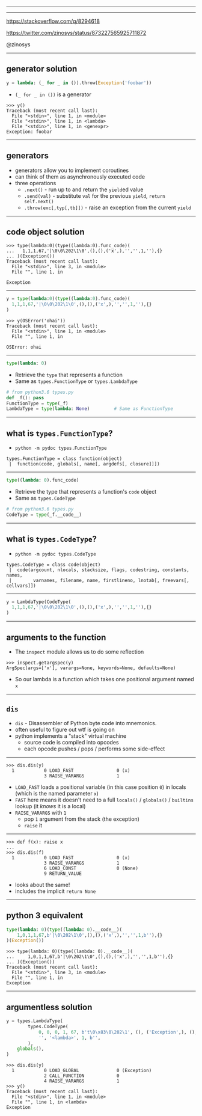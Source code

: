 [comment]: # (The first two slides are intentionally blank for the intro)

***

[comment]: # (The first two slides are intentionally blank for the intro)

***

https://stackoverflow.com/q/8294618

https://twitter.com/zinosys/status/873227565925711872

@zinosys

***

## generator solution

```python
y = lambda: (_ for _ in ()).throw(Exception('foobar'))
```

- `(_ for _ in ())` is a generator

```pycon
>>> y()
Traceback (most recent call last):
  File "<stdin>", line 1, in <module>
  File "<stdin>", line 1, in <lambda>
  File "<stdin>", line 1, in <genexpr>
Exception: foobar
```

***

## generators

- generators allow you to implement coroutines
- can think of them as asynchronously executed code
- three operations
    - `.next()` - run up to and return the `yield`ed value
    - `.send(val)` - substitute `val` for the previous `yield`,
      `return self.next()`
    - `.throw(exc[,typ[,tb]])` - raise an exception from the current `yield`

***

## code object solution

```pycon
>>> type(lambda:0)(type((lambda:0).func_code)(
...   1,1,1,67,'|\0\0\202\1\0',(),(),('x',),'','',1,''),{}
... )(Exception())
Traceback (most recent call last):
  File "<stdin>", line 3, in <module>
  File "", line 1, in

Exception
```

***

```python
y = type(lambda:0)(type((lambda:0).func_code)(
  1,1,1,67,'|\0\0\202\1\0',(),(),('x',),'','',1,''),{}
)
```

```pycon
>>> y(OSError('ohai'))
Traceback (most recent call last):
  File "<stdin>", line 1, in <module>
  File "", line 1, in

OSError: ohai
```

***

```python
type(lambda: 0)
```
- Retrieve the `type` that represents a function
- Same as `types.FunctionType` or `types.LambdaType`

```python
# from python3.6 types.py
def _f(): pass
FunctionType = type(_f)
LambdaType = type(lambda: None)         # Same as FunctionType
```

***

## what is `types.FunctionType`?

- `python -m pydoc types.FunctionType`

```
types.FunctionType = class function(object)
 |  function(code, globals[, name[, argdefs[, closure]]])
```

***

```python
type((lambda: 0).func_code)
```

- Retrieve the type that represents a function's `code` object
- Same as `types.CodeType`

```python
# from python3.6 types.py
CodeType = type(_f.__code__)
```

***

## what is `types.CodeType`?

- `python -m pydoc types.CodeType`

```
types.CodeType = class code(object)
 |  code(argcount, nlocals, stacksize, flags, codestring, constants, names,
 |        varnames, filename, name, firstlineno, lnotab[, freevars[, cellvars]])
```

***

```python
y = LambdaType(CodeType(
  1,1,1,67,'|\0\0\202\1\0',(),(),('x',),'','',1,''),{}
)
```

***

## arguments to the function

- The `inspect` module allows us to do some reflection

```pycon
>>> inspect.getargspec(y)
ArgSpec(args=['x'], varargs=None, keywords=None, defaults=None)
```

- So our lambda is a function which takes one positional argument named `x`

***

## `dis`

- `dis` - Disassembler of Python byte code into mnemonics.
- often useful to figure out wtf is going on
- python implements a "stack" virtual machine
    - source code is compiled into opcodes
    - each opcode pushes / pops / performs some side-effect

***

```pycon
>>> dis.dis(y)
  1           0 LOAD_FAST                0 (x)
              3 RAISE_VARARGS            1
```

- `LOAD_FAST` loads a positional variable (in this case position `0`) in
  locals (which is the named parameter `x`)
- `FAST` here means it doesn't need to a full `locals()` / `globals()` /
  `builtins` lookup (it *knows* it is a local)
- `RAISE_VARARGS` with `1`
    - pop `1` argument from the stack (the exception)
    - `raise` it

***

```pycon
>>> def f(x): raise x
...
>>> dis.dis(f)
  1           0 LOAD_FAST                0 (x)
              3 RAISE_VARARGS            1
              6 LOAD_CONST               0 (None)
              9 RETURN_VALUE
```

- looks about the same!
- includes the implicit `return None`

***

## python 3 equivalent

```python
type(lambda: 0)(type((lambda: 0).__code__)(
    1,0,1,1,67,b'|\0\202\1\0',(),(),('x',),'','',1,b''),{}
)(Exception())
```

```pycon
>>> type(lambda: 0)(type((lambda: 0).__code__)(
...     1,0,1,1,67,b'|\0\202\1\0',(),(),('x',),'','',1,b''),{}
... )(Exception())
Traceback (most recent call last):
  File "<stdin>", line 3, in <module>
  File "", line 1, in
Exception
```

***

## argumentless solution

```python
y = types.LambdaType(
        types.CodeType(
            0, 0, 0, 1, 67, b't\0\x83\0\202\1', (), ('Exception',), (),
            '', '<lambda>', 1, b'',
        ),
    globals(),
)
```

```pycon
>>> dis.dis(y)
  1           0 LOAD_GLOBAL              0 (Exception)
              2 CALL_FUNCTION            0
              4 RAISE_VARARGS            1
>>> y()
Traceback (most recent call last):
  File "<stdin>", line 1, in <module>
  File "", line 1, in <lambda>
Exception
```

